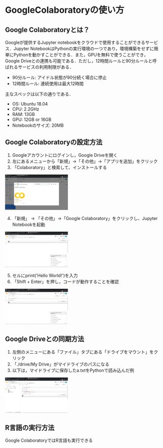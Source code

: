 # GoogleColaboratoryの使い方

## Google Colaboratoryとは？

Googleが提供するJupyter notebookをクラウドで使用することができるサービス．Jupyter NotebookはPythonの実行環境の一つであり，環境構築をせずに簡単にPythonを動かすことができる．また，GPUを無料で使うことができ，Google Driveとの連携も可能である．ただし，12時間ルールと90分ルールと呼ばれるサービスの利用制限がある．

- 90分ルール: アイドル状態が90分続く場合に停止
- 12時間ルール: 連続使用は最大12時間

主なスペックは以下の通りである．

- OS: Ubuntu 18.04
- CPU: 2.2GHz
- RAM: 13GB
- GPU: 12GB or 16GB
- Notebookのサイズ: 20MB

## Google Colaboratoryの設定方法

1. Googleアカウントにログインし，Google Driveを開く
2. 左にあるメニューから「新規」→「その他」→「アプリを追加」をクリック
3. 「Colaboratory」と検索して、インストールする

<img src="./img/GoogleDrive.PNG" alt="GoogleDrive" style="zoom:20%;" />

4. 「新規」 → 「その他」→「Google Colaboratory」をクリックし、Jupyter Notebookを起動

<img src="./img/Jupyterの新規画面.png" alt="Jupyterの新規画面" style="zoom:20%;" />

5. セルにprint('Hello World!')を入力
6. 「Shift + Enter」を押し，コードが動作することを確認

<img src="./img/HelloWorld.PNG" alt="HelloWorld" style="zoom:20%;" />

## Google Driveとの同期方法

1. 左側のメニューにある「ファイル」タブにある「ドライブをマウント」をクリック
2. 「./drive/My Drive」がマイドライブのパスになる
3. 以下は，マイドライブに保存したa.txtをPythonで読み込んだ例

<img src="./img/ファイルの読み込み.PNG" alt="ファイルの読み込み" style="zoom:20%;" />

## R言語の実行方法

Google ColaboratoryではR言語も実行できる
